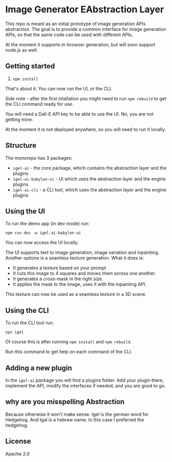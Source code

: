 # Image Generator EAbstraction Layer

This repo is meant as an initial prototype of image generation APIs abstraction. The goal is to provide a common interface for image generation APIs, so that the same code can be used with different APIs.

At the moment it supports in-browser generation, but will soon support node.js as well.

## Getting started

1. `npm install`

That's about it. You can now run the UI, or the CLI.

Side note - after the first intallation you might need to run `npm rebuild`  to get the CLI command ready for use.

You will need a Dall-E API key to be able to use the UI. No, you are not getting mine.

At the moment it is not deployed anywhere, so you will need to run it locally.

## Structure

The monorepo has 3 packages:

- `igel-ai` - the core package, which contains the abstraction layer and the plugins
- `igel-ai-babylon-ui` - UI which uses the abstraction layer and the engine plugins
- `igel-ai-cli` - a CLI tool, which uses the abstraction layer and the engine plugins

## Using the UI

To run the demo app (in dev mode) run:

`npm run dev -w igel-ai-babylon-ui`

You can now access the UI locally.

The UI supports text to image generation, image variation and inpainting.
Another options is a seamless texture generation. What it does is:

- It generates a texture based on your prompt
- It cuts this image to 4 squares and moves them across one another.
- It generates a cross-mask in the right size.
- It applies the mask to the image, uses it with the inpainting API.

This texture can now be used as a seamless texture in a 3D scene.

## Using the CLI

To run the CLI tool run:

`npx igel`

Of course this is after running `npm install` and `npm rebuild`.

Run this command to get help on each command of the CLI.

## Adding a new plugin

In the `igel-ai` package you will find a plugins folder. Add your plugin there, implement the API, modify the interfaces if needed, and you are good to go.

## why are you misspelling Abstraction

Because otherwise it won't make sense. Igel is the german word for Hedgehog. And Igal is a hebrew name. In this case I preferred the hedgehog.

## License

Apache 2.0
